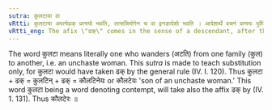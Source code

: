 ```yaml
---
sutra: कुलटाया वा
vRtti: कुलटाया अपत्येढक् प्रत्ययो भवति, तत्सन्नियोगेन च वा इनङादेशो भवति । आदेशार्थे वचनं प्रत्ययः पुर्वेणैव सिद्धः ॥
vRtti_eng: The afix \"ढक्\" comes in the sense of a descendant, after the word कुलटा, and इनङ् is optionally the substitute of the final before this affix.
---
```

The word कुलटा means literally one who wanders (अटति) from one family (कुल) to another, i.e. an unchaste woman. This _sutra_ is made to teach substitution only, for कुलटा would have taken ढक् by the general rule (IV. I. 120). Thus कुलटा + ढक् = कुलटिन् + ढक् = कौलटिनेयः or कौलटेयः 'son of an unchaste woman.' This word कुलटा being a word denoting contempt, will take also the affix ढक् by (IV. 1. 131). Thus कौलटेरः ॥
